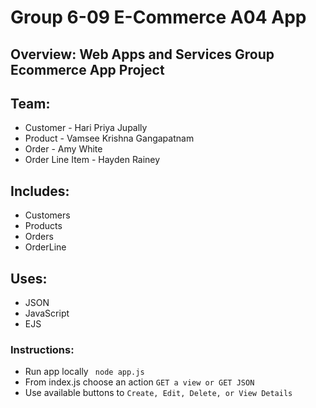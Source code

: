 # Group 6-09 E-Commerce A04 App

## Overview: Web Apps and Services Group Ecommerce App Project

## Team: 
* Customer - Hari Priya Jupally
* Product - Vamsee Krishna Gangapatnam
* Order -  Amy White
* Order Line Item - Hayden Rainey

## Includes: 
* Customers
* Products
* Orders
* OrderLine

## Uses: 
* JSON
* JavaScript
* EJS

### Instructions:
* Run app locally
``` node app.js```
* From index.js choose an action
```GET a view or GET JSON```
* Use available buttons to 
```Create, Edit, Delete, or View Details```



